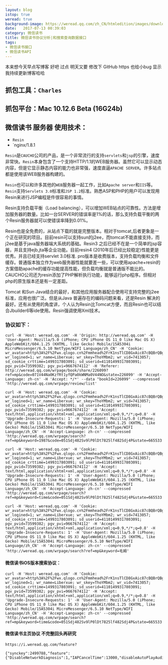 ```yaml
---
layout: blog
istop: true
weread: true
background-image: https://weread.qq.com/zh_CN/htmledition/images/download_hand_4x2740d2.png
date:   2017-07-13 00:39:03
category: 微信读书
title: 微信读书协议分析|和搜索查询数据接口
tags:  
- 微信读书接口
- 微信读书API
---
```

  

本来想今天早点写博客 好吧 过点 明天又要 修改下 GitHub https 也给小bug 显示我持续更新博客哈哈
 

## 抓包工具：`Charles`
 
## 抓包平台：Mac 10.12.6 Beta (16G24b)
 
## 微信读书 服务器 使用技术：

- `Resin`
- `nginx/1.8.1

``Resin``是``CAUCHO``公司的产品，是一个非常流行的支持``servlets``和``jsp``的引擎，速度非常快。``Resin``本身包含了一个支持HTTP/1.1的WEB服务器。虽然它可以显示动态内容，但是它显示静态内容的能力也非常强，速度直逼``APACHE SERVER``。许多站点都是使用该WEB服务器构建的。 
 
``Resin``也可以和许多其他的``WEB``服务器一起工作，比如``Apache server``和``IIS``等。``Resin``支持``Servlets 3.0``标准和``JSP 1.2``标准。熟悉ASP和PHP的用户可以发现用Resin来进行JSP编程是件很容易的事情。
 
Resin支持负载平衡（Load balancing），可以增加WEB站点的可靠性。方法是增加服务器的数量。比如一台SERVER的错误率是1%的话，那么支持负载平衡的两个Resin服务器就可以使错误率降到0.01%。
 
Resin也是全免费的，从站点下载的就是完整版本。相对于tomcat,后者更象是一个正在研究的项目。目前resin可以支持sun的j2ee，而tomcat不能直接支持，而j2ee是基于java服务器端大系统的基础。Resin3 之后已经不在是一个简单的jsp容器，并且支持ejb,jta等企业功能。目前resin4 (2010年后已经比较稳定)性能更是优秀。并且已经支持servlet 3.0标准. pro版本是收费版本，支持负载均衡和文件缓存。普通版本独立作为web服务器性能就要差一些，可以使用apache+resin的方案借助apache的缓存功能提高性能，但负载均衡就是普通版不能比的。CAUCHO公司还为resin添加了PHP解析执行功能，能够运行php程序。但相对 php的原生版本还是有一定差距。
 
Tomcat 和Sun Java结合的最好，和其他应用服务器配合使用可支持完整的j2ee标准，应用也很广泛。但是从Java 普遍存在的编码问题来看，还是Resin 解决的最好。还有从使用的角度讲，个人认为Resin比Tomcat方便，而且Resin也可以结合Jbuilder6等ide使用。Resin强调使用Xml技术。

### 协议如下：

``` shell
curl -H 'Host: weread.qq.com' -H 'Origin: http://weread.qq.com' -H 'User-Agent: Mozilla/5.0 (iPhone; CPU iPhone OS 11_0 like Mac OS X) AppleWebKit/604.1.25 (KHTML, like Gecko) Mobile/15A5304i MicroMessenger/6.5.10 NetType/WIFI Language/zh_CN' -H 'Cookie: wr_avatar=http%3A%2F%2Fwx.qlogo.cn%2Fmmhead%2FrK1nsTlCD8GxAic87cBQBrQBghicm72fkbiaPCUEUwRb1yaQF8yM0eib6w%2F0; wr_logined=1; wr_name=Liberxue; wr_skey=ThoYMbm2; wr_vid=7413057; sd_cookie_crttime=1499317803091; sd_userid=41101499317803091; pgv_pvid=73599382; pgv_pvi=9667674112' -H 'Referer: http://weread.qq.com/wrpage/book/share/226099?ref=mp&code=071V44Na0KzfRt1yfQPa0kWNMa0V44NO&state=226099' -H 'Accept-Language: zh-cn' -H 'Accept: */*' --data "bookId=226099" --compressed 'http://weread.qq.com/wrpage/review/list'
```
```shell
curl -H 'Host: weread.qq.com' -H 'Cookie: wr_avatar=http%3A%2F%2Fwx.qlogo.cn%2Fmmhead%2FrK1nsTlCD8GxAic87cBQBrQBghicm72fkbiaPCUEUwRb1yaQF8yM0eib6w%2F0; wr_logined=1; wr_name=Liberxue; wr_skey=ThoYMbm2; wr_vid=7413057; sd_cookie_crttime=1499317803091; sd_userid=41101499317803091; pgv_pvid=73599382; pgv_pvi=9667674112' -H 'Accept: text/html,application/xhtml+xml,application/xml;q=0.9,*/*;q=0.8' -H 'Upgrade-Insecure-Requests: 1' -H 'User-Agent: Mozilla/5.0 (iPhone; CPU iPhone OS 11_0 like Mac OS X) AppleWebKit/604.1.25 (KHTML, like Gecko) Mobile/15A5304i MicroMessenger/6.5.10 NetType/WIFI Language/zh_CN' -H 'Accept-Language: zh-cn' --compressed 'http://weread.qq.com/wrpage/search?ref=mp&keyword=1987&code=051Sdj482Sv9lP0lDt7825lf482Sdj4P&state=665533'
```
```shell
curl -H 'Host: weread.qq.com' -H 'Cookie: wr_avatar=http%3A%2F%2Fwx.qlogo.cn%2Fmmhead%2FrK1nsTlCD8GxAic87cBQBrQBghicm72fkbiaPCUEUwRb1yaQF8yM0eib6w%2F0; wr_logined=1; wr_name=Liberxue; wr_skey=ThoYMbm2; wr_vid=7413057; sd_cookie_crttime=1499317803091; sd_userid=41101499317803091; pgv_pvid=73599382; pgv_pvi=9667674112' -H 'Accept: text/html,application/xhtml+xml,application/xml;q=0.9,*/*;q=0.8' -H 'Upgrade-Insecure-Requests: 1' -H 'User-Agent: Mozilla/5.0 (iPhone; CPU iPhone OS 11_0 like Mac OS X) AppleWebKit/604.1.25 (KHTML, like Gecko) Mobile/15A5304i MicroMessenger/6.5.10 NetType/WIFI Language/zh_CN' -H 'Accept-Language: zh-cn' --compressed 'http://weread.qq.com/wrpage/search?ref=mp&keyword=time&code=051Sdj482Sv9lP0lDt7825lf482Sdj4P&state=665533'
```



```shell
curl -H 'Host: weread.qq.com' -H 'Cookie: wr_avatar=http%3A%2F%2Fwx.qlogo.cn%2Fmmhead%2FrK1nsTlCD8GxAic87cBQBrQBghicm72fkbiaPCUEUwRb1yaQF8yM0eib6w%2F0; wr_logined=1; wr_name=Liberxue; wr_skey=ThoYMbm2; wr_vid=7413057; sd_cookie_crttime=1499317803091; sd_userid=41101499317803091; pgv_pvid=73599382; pgv_pvi=9667674112' -H 'Accept: text/html,application/xhtml+xml,application/xml;q=0.9,*/*;q=0.8' -H 'Upgrade-Insecure-Requests: 1' -H 'User-Agent: Mozilla/5.0 (iPhone; CPU iPhone OS 11_0 like Mac OS X) AppleWebKit/604.1.25 (KHTML, like Gecko) Mobile/15A5304i MicroMessenger/6.5.10 NetType/WIFI Language/zh_CN' -H 'Accept-Language: zh-cn' --compressed 'http://weread.qq.com/wrpage/search?ref=mp&keyword=毛姆'

```

#### 微信读书iOS版本搜索协议：

```shell
curl -H 'Host: weread.qq.com' -H 'Cookie: wr_avatar=http%3A%2F%2Fwx.qlogo.cn%2Fmmhead%2FrK1nsTlCD8GxAic87cBQBrQBghicm72fkbiaPCUEUwRb1yaQF8yM0eib6w%2F0; wr_logined=1; wr_name=Liberxue; wr_skey=ThoYMbm2; wr_vid=7413057; sd_cookie_crttime=1499317803091; sd_userid=41101499317803091; pgv_pvid=73599382; pgv_pvi=9667674112' -H 'Accept: text/html,application/xhtml+xml,application/xml;q=0.9,*/*;q=0.8' -H 'Upgrade-Insecure-Requests: 1' -H 'User-Agent: Mozilla/5.0 (iPhone; CPU iPhone OS 11_0 like Mac OS X) AppleWebKit/604.1.25 (KHTML, like Gecko) Mobile/15A5304i MicroMessenger/6.5.10 NetType/WIFI Language/zh_CN' -H 'Accept-Language: zh-cn' --compressed 'http://weread.qq.com/wrpage/search?ref=mp&keyword=time&code=051Sdj482Sv9lP0lDt7825lf482Sdj4P&state=665533'

```
#### 微信读书主页协议 不完整回头再研究
 
``` shell
https://i.weread.qq.com/feature?

{"synckey":2499788,"feature":{"DisableNetworkDiagnosis":1,"IAPCancelTime":13000,"disableAutoPlayAudio":1,"exchangeDirectly":1,"inviteFromExchangeView":1,"mustShareSuccBeforeExchange":0,"notUseCertificate":1,"shareBeforeExchange":0,"showAppStoreRecomment":0,"winwinGiftFromBookDetail":1,"winwinGiftFromReading":1,"winwinGiftMaxReceive":2,"showArticle":0,"showExchangeRuleDetail":1}}
```